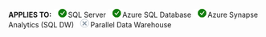 <Token>**APPLIES TO:** ![Yes](media/yes.png)SQL Server ![Yes](media/yes.png)Azure SQL Database ![Yes](media/yes.png)Azure Synapse Analytics (SQL DW) ![No](media/no.png)Parallel Data Warehouse </Token>

